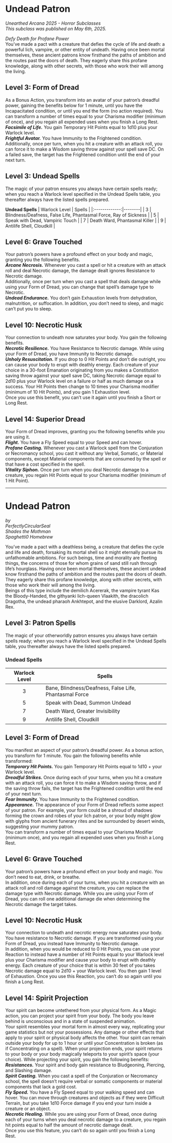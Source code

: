 # Undead Patron
*Unearthed Arcana 2025 - Horror Subclasses*  
*This subclass was published on May 6th, 2025.*  

*Defy Death for Profane Power*  
You’ve made a pact with a creature that defies the cycle of life and death: a powerful lich, vampire, or other entity of undeath. Having once been mortal themselves, these ancient patrons know firsthand the paths of ambition and the routes past the doors of death. They eagerly share this profane knowledge, along with other secrets, with those who work their will among the living.

## Level 3: Form of Dread
As a Bonus Action, you transform into an avatar of your patron’s dreadful power, gaining the benefits below for 1 minute, until you have the Incapacitated condition, or until you end the form (no action required). You can transform a number of times equal to your Charisma modifier (minimum of once), and you regain all expended uses when you finish a Long Rest.  
***Facsimile of Life.*** You gain Temporary Hit Points equal to 1d10 plus your Warlock level.  
***Frightful Avatar.*** You have Immunity to the Frightened condition. Additionally, once per turn, when you hit a creature with an attack roll, you can force it to make a Wisdom saving throw against your spell save DC. On a failed save, the target has the Frightened condition until the end of your next turn.

## Level 3: Undead Spells
The magic of your patron ensures you always have certain spells ready; when you reach a Warlock level specified in the Undead Spells table, you thereafter always have the listed spells prepared.

**Undead Spells**
| Warlock Level | Spells |
|:-------------:|--------|
| 3             | Blindness/Deafness, False Life, Phantasmal Force, Ray of Sickness |
| 5             | Speak with Dead, Vampiric Touch |
| 7             | Death Ward, Phantasmal Killer |
| 9             | Antilife Shell, Cloudkill |

## Level 6: Grave Touched
Your patron’s powers have a profound effect on your body and magic, granting you the following benefits.  
***Arcane Necrosis.*** Whenever you cast a spell or hit a creature with an attack roll and deal Necrotic damage, the damage dealt ignores Resistance to Necrotic damage.  
Additionally, once per turn when you cast a spell that deals damage while using your Form of Dread, you can change that spell’s damage type to Necrotic.  
***Undead Endurance.*** You don’t gain Exhaustion levels from dehydration, malnutrition, or suffocation. In addition, you don’t need to sleep, and magic can’t put you to sleep.

## Level 10: Necrotic Husk
Your connection to undeath now saturates your body. You gain the following benefits.  
***Necrotic Resilience.*** You have Resistance to Necrotic damage. While using your Form of Dread, you have Immunity to Necrotic damage.  
***Unholy Resuscitation.*** If you drop to 0 Hit Points and don’t die outright, you can cause your body to erupt with deathly energy. Each creature of your choice in a 30-foot Emanation originating from you makes a Constitution saving throw against your spell save DC, taking Necrotic damage equal to 2d10 plus your Warlock level on a failure or half as much damage on a success. Your Hit Points then change to 10 times your Charisma modifier (minimum of 10 Hit Points), and you gain 1 Exhaustion level.  
Once you use this benefit, you can’t use it again until you finish a Short or Long Rest.

## Level 14: Superior Dread
Your Form of Dread improves, granting you the following benefits while you are using it.  
***Flight.*** You have a Fly Speed equal to your Speed and can hover.  
***Profane Casting.*** Whenever you cast a Warlock spell from the Conjuration or Necromancy school, you cast it without any Verbal, Somatic, or Material components, except Material components that are consumed by the spell or that have a cost specified in the spell.  
***Vitality Siphon.*** Once per turn when you deal Necrotic damage to a creature, you regain Hit Points equal to your Charisma modifier (minimum of 1 Hit Point).

---

# Undead Patron 
*by*  
*PerfectlyCircularSeal*  
*Shades the Mothman*  
*Spaghetti0 Homebrew*  

You’ve made a pact with a deathless being, a creature that defies the cycle and life and death, forsaking its mortal shell so it might eternally pursue its unfathomable ambitions. For such beings, time and morality are fleeting things, the concerns of those for whom grains of sand still rush through life’s hourglass. Having once been mortal themselves, these ancient undead know firsthand the paths of ambition and the routes past the doors of death. They eagerly share this profane knowledge, along with other secrets, with those who work their will among the living.  
Beings of this type include the demilich Acererak, the vampire tyrant Kas the Bloody-Handed, the githyanki lich-queen Vlaakith, the dracolich Dragotha, the undead pharaoh Ankhtepot, and the elusive Darklord, Azalin Rex.

## Level 3: Patron Spells
The magic of your otherworldly patron ensures you always have certain spells ready; when you reach a Warlock level specified in the Undead Spells table, you thereafter always have the listed spells prepared.

### Undead Spells
| Warlock Level | Spells                                                 |
|:-------------:|--------------------------------------------------------|
| 3             | Bane, Blindness/Deafness, False Life, Phantasmal Force |
| 5             | Speak with Dead, Summon Undead                         |
| 7             | Death Ward, Greater Invisibility                       |
| 9             | Antilife Shell, Cloudkill                              |

## Level 3: Form of Dread
You manifest an aspect of your patron’s dreadful power. As a bonus action, you transform for 1 minute. You gain the following benefits while transformed:  
***Temporary Hit Points.*** You gain Temporary Hit Points equal to 1d10 + your Warlock level.  
***Dreadful Strikes.*** Once during each of your turns, when you hit a creature with an attack roll, you can force it to make a Wisdom saving throw, and if the saving throw fails, the target has the Frightened condition until the end of your next turn.  
***Fear Immunity.*** You have Immunity to the Frightened condition.  
***Appearance.*** The appearance of your Form of Dread reflects some aspect of your patron. For example, your form could be a shroud of shadows forming the crown and robes of your lich patron, or your body might glow with glyphs from ancient funerary rites and be surrounded by desert winds, suggesting your mummy patron.  
You can transform a number of times equal to your Charisma Modifier (minimum once), and you regain all expended uses when you finish a Long Rest.

## Level 6: Grave Touched
Your patron’s powers have a profound effect on your body and magic. You don’t need to eat, drink, or breathe.  
In addition, once during each of your turns, when you hit a creature with an attack roll and roll damage against the creature, you can replace the damage type with Necrotic damage. While you are using your Form of Dread, you can roll one additional damage die when determining the Necrotic damage the target takes.

## Level 10: Necrotic Husk
Your connection to undeath and necrotic energy now saturates your body. You have resistance to Necrotic damage. If you are transformed using your Form of Dread, you instead have Immunity to Necrotic damage.  
In addition, when you would be reduced to 0 Hit Points, you can use your Reaction to instead have a number of Hit Points equal to your Warlock level plus your Charisma modifier and cause your body to erupt with deathly energy. Each creature of your choice that is within 30 feet of you takes Necrotic damage equal to 2d10 + your Warlock level. You then gain 1 level of Exhaustion. Once you use this Reaction, you can’t do so again until you finish a Long Rest.

## Level 14: Spirit Projection
Your spirit can become untethered from your physical form. As a Magic action, you can project your spirit from your body. The body you leave behind is unconscious and in a state of suspended animation.  
Your spirit resembles your mortal form in almost every way, replicating your game statistics but not your possessions. Any damage or other effects that apply to your spirit or physical body affects the other. Your spirit can remain outside your body for up to 1 hour or until your Concentration is broken (as if Concentrating on a spell). When your projection ends, your spirit returns to your body or your body magically teleports to your spirit’s space (your choice). While projecting your spirit, you gain the following benefits:  
***Resistances.*** Your spirit and body gain resistance to Bludgeoning, Piercing, and Slashing damage.  
***Spirit Casting.*** When you cast a spell of the Conjuration or Necromancy school, the spell doesn’t require verbal or somatic components or material components that lack a gold cost.  
***Fly Speed.*** You have a Fly Speed equal to your walking speed and can hover. You can move through creatures and objects as if they were Difficult Terrain, but you take 1d10 Force damage if you end your turn inside a creature or an object.  
***Necrotic Healing.*** While you are using your Form of Dread, once during each of your turns when you deal necrotic damage to a creature, you regain hit points equal to half the amount of necrotic damage dealt.  
Once you use this feature, you can’t do so again until you finish a Long Rest.